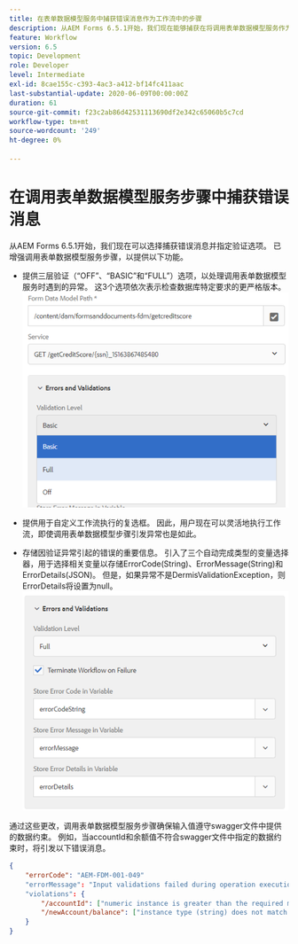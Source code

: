 ```yaml
---
title: 在表单数据模型服务中捕获错误消息作为工作流中的步骤
description: 从AEM Forms 6.5.1开始，我们现在能够捕获在将调用表单数据模型服务作为AEM Workflow中的步骤时生成的错误消息。 工作流。
feature: Workflow
version: 6.5
topic: Development
role: Developer
level: Intermediate
exl-id: 8cae155c-c393-4ac3-a412-bf14fc411aac
last-substantial-update: 2020-06-09T00:00:00Z
duration: 61
source-git-commit: f23c2ab86d42531113690df2e342c65060b5c7cd
workflow-type: tm+mt
source-wordcount: '249'
ht-degree: 0%

---
```


# 在调用表单数据模型服务步骤中捕获错误消息

从AEM Forms 6.5.1开始，我们现在可以选择捕获错误消息并指定验证选项。 已增强调用表单数据模型服务步骤，以提供以下功能。

* 提供三层验证（“OFF”、“BASIC”和“FULL”）选项，以处理调用表单数据模型服务时遇到的异常。 这3个选项依次表示检查数据库特定要求的更严格版本。
  ![validation-levels](assets/validation-level.PNG)

* 提供用于自定义工作流执行的复选框。 因此，用户现在可以灵活地执行工作流，即使调用表单数据模型步骤引发异常也是如此。

* 存储因验证异常引起的错误的重要信息。 引入了三个自动完成类型的变量选择器，用于选择相关变量以存储ErrorCode(String)、ErrorMessage(String)和ErrorDetails(JSON)。 但是，如果异常不是DermisValidationException，则ErrorDetails将设置为null。
  ![捕获错误消息](assets/fdm-error-details.PNG)

通过这些更改，调用表单数据模型服务步骤确保输入值遵守swagger文件中提供的数据约束。 例如，当accountId和余额值不符合swagger文件中指定的数据约束时，将引发以下错误消息。

```json
{
    "errorCode": "AEM-FDM-001-049"
    "errorMessage": "Input validations failed during operation execution"
    "violations": {
        "/accountId": ["numeric instance is greater than the required maximum (maximum: 20, found: 97)"],
        "/newAccount/balance": ["instance type (string) does not match any allowed primitive type (allowed: [\"integer\",\"number\"])"]
    }   
}
```
